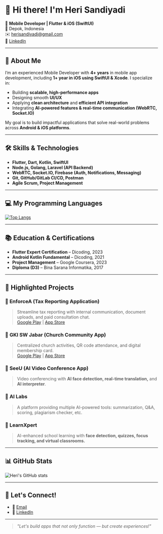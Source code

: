 # 👋 Hi there! I'm Heri Sandiyadi

🚀 **Mobile Developer | Flutter & iOS (SwiftUI)**  
📍 Depok, Indonesia  
✉️ [herisandiyadi@gmail.com](mailto:herisandiyadi@gmail.com)  
🔗 [LinkedIn](https://www.linkedin.com/in/heri-sandiyadi-48a9a58a/)

---

## 🧩 About Me

I’m an experienced Mobile Developer with **4+ years** in mobile app development, including **1+ year in iOS using SwiftUI & Xcode**. I specialize in:

- Building **scalable, high-performance apps**
- Designing smooth **UI/UX**
- Applying **clean architecture** and **efficient API integration**
- Integrating **AI-powered features & real-time communication (WebRTC, Socket.IO)**

My goal is to build impactful applications that solve real-world problems across **Android & iOS platforms**.

---

## 🛠️ Skills & Technologies

- **Flutter, Dart, Kotlin, SwiftUI**
- **Node.js, Golang, Laravel (API Backend)**
- **WebRTC, Socket.IO, Firebase (Auth, Notifications, Messaging)**
- **Git, GitHub/GitLab CI/CD, Postman**
- **Agile Scrum, Project Management**

---

## 💻 My Programming Languages

[![Top Langs](https://github-readme-stats.vercel.app/api/top-langs/?username=herisandiyadi&layout=compact&theme=radical&langs_count=8)](https://github.com/anuraghazra/github-readme-stats)

---

## 📚 Education & Certifications

- **Flutter Expert Certification** – Dicoding, 2023
- **Android Kotlin Fundamental** – Dicoding, 2021
- **Project Management** – Google Coursera, 2023
- **Diploma (D3)** – Bina Sarana Informatika, 2017

---

## 🚀 Highlighted Projects

### 📱 **EnforceA (Tax Reporting Application)**
> Streamline tax reporting with internal communication, document uploads, and paid consultation chat.  
[Google Play](https://play.google.com/store/apps/details?id=com.enforcea.ukmdesk&hl=en-ID) | [App Store](https://apps.apple.com/id/app/enforcea/id6448714596)

### 📱 **GKI SW Jabar (Church Community App)**
> Centralized church activities, QR code attendance, and digital membership card.  
[Google Play](https://play.google.com/store/apps/details?id=com.gkiswjabar.gki_app&hl=en-ID) | [App Store](https://apps.apple.com/id/app/gki-sw-jabar/id6447838259)

### 📱 **SeeU (AI Video Conference App)**
> Video conferencing with **AI face detection, real-time translation,** and **AI interpreter**.

### 📱 **AI Labs**
> A platform providing multiple AI-powered tools: summarization, Q&A, scoring, plagiarism checker, etc.

### 📱 **LearnXpert**
> AI-enhanced school learning with **face detection, quizzes, focus tracking, and virtual classrooms.**

---

## 📊 GitHub Stats

![Heri's GitHub stats](https://github-readme-stats.vercel.app/api?username=herisandiyadi&show_icons=true&theme=radical)

---

## 🤝 Let's Connect!

- 📧 [Email](mailto:herisandiyadi@gmail.com)
- 🔗 [LinkedIn](https://www.linkedin.com/in/heri-sandiyadi-48a9a58a/)

---

> _"Let's build apps that not only function — but create experiences!"_
